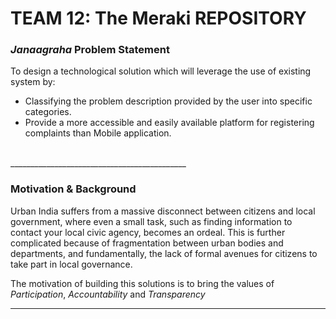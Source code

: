 # TEAM 12: The Meraki REPOSITORY

### _Janaagraha_ Problem Statement

To design a technological solution which will leverage the use of existing system by:

- Classifying the problem description provided by the user into specific categories.
- Provide a more accessible and easily available platform for registering complaints than Mobile application.
<br>
____________________________________________

### Motivation & Background
Urban India suffers from a massive disconnect between citizens and local government, where even a small task, such as finding information to contact your local civic agency, becomes an ordeal. This is further complicated because of fragmentation between urban bodies and departments, and fundamentally, the lack of formal avenues for citizens to take part in local governance.

The motivation of building this solutions is to bring the values of *Participation*, *Accountability* and *Transparency*
<br>
____________________________________________
